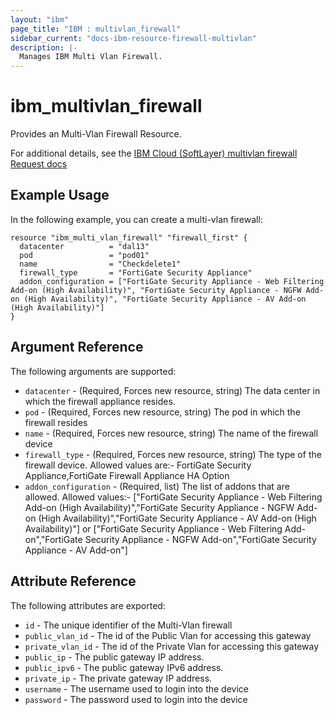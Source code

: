 ```yaml
---
layout: "ibm"
page_title: "IBM : multivlan_firewall"
sidebar_current: "docs-ibm-resource-firewall-multivlan"
description: |-
  Manages IBM Multi Vlan Firewall.
---
```


# ibm\_multivlan_firewall

Provides an Multi-Vlan Firewall Resource.

For additional details, see the [IBM Cloud (SoftLayer) multivlan firewall Request docs](https://softlayer.github.io/reference/datatypes/SoftLayer_Container_Product_Order_Network_Protection_Firewall_Dedicated/)

## Example Usage

In the following example, you can create a multi-vlan firewall:

```hcl
resource "ibm_multi_vlan_firewall" "firewall_first" {
  datacenter          = "dal13"
  pod                 = "pod01"
  name                = "Checkdelete1"
  firewall_type       = "FortiGate Security Appliance"
  addon_configuration = ["FortiGate Security Appliance - Web Filtering Add-on (High Availability)", "FortiGate Security Appliance - NGFW Add-on (High Availability)", "FortiGate Security Appliance - AV Add-on (High Availability)"]
}

```


## Argument Reference

The following arguments are supported:

* `datacenter` - (Required, Forces new resource, string) The data center in which the firewall appliance resides.
* `pod` - (Required, Forces new resource, string) The pod in which the firewall resides
* `name` - (Required, Forces new resource, string) The name of the firewall device
* `firewall_type` - (Required, Forces new resource, string) The type of the firewall device. Allowed values are:- FortiGate Security Appliance,FortiGate Firewall Appliance HA Option
* `addon_configuration` - (Required, list) The list of addons that are allowed. Allowed values:- ["FortiGate Security Appliance - Web Filtering Add-on (High Availability)","FortiGate Security Appliance - NGFW Add-on (High Availability)","FortiGate Security Appliance - AV Add-on (High Availability)"] or ["FortiGate Security Appliance - Web Filtering Add-on","FortiGate Security Appliance - NGFW Add-on","FortiGate Security Appliance - AV Add-on"]

## Attribute Reference

The following attributes are exported:

* `id` - The unique identifier of the Multi-Vlan firewall
* `public_vlan_id` - The id of the Public Vlan for accessing this gateway
* `private_vlan_id` - The id of the Private Vlan for accessing this gateway
* `public_ip` - The public gateway IP address.
* `public_ipv6` - The public gateway IPv6 address.
* `private_ip` - The private gateway IP address.
* `username` - The username used to login into the device
* `password` - The password used to login into the device
